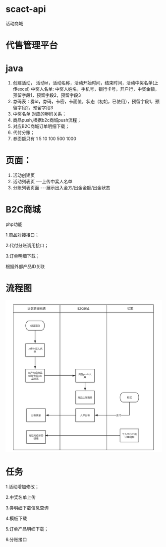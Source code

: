 # scact-api

活动商城

# 代售管理平台

# java

1. 创建活动， 活动id，活动名称，活动开始时间，结束时间，活动中奖名单(上传excel)
   中奖人名单: 中奖人姓名，手机号，银行卡号，开户行，中奖金额，预留字段1，预留字段2，预留字段3
2. 劵码表：劵id，劵码，卡密，卡面值，状态（初始，已使用），预留字段1，预留字段2，预留字段3
3. 中奖名单 对应的劵码关系；
4. 商品push,根据b2c商城push流程；
5. 对应B2C商城订单明细下载；
6. 代付分账；
7. 券面额只有 1 5 10 100 500 1000

# 页面：

1. 活动创建页
2. 活动列表页 ---上传中奖人名单
3. 分账列表页面 ---展示出入金方/出金金额/出金状态

# B2C商城

php功能

1.商品对接接口；

2.代付分账调用接口；

3.订单明细下载；


根据外部产品ID关联
# 流程图
![流程](https://github.com/DayuZhu/scact-api/blob/master/document/%E6%B5%81%E7%A8%8B%E5%9B%BE.png)

# 任务
1.活动增加修改；

2.中奖名单上传

3.券明细下载信息查询

4.模板下载

5.订单产品明细下载；

6.分账接口
